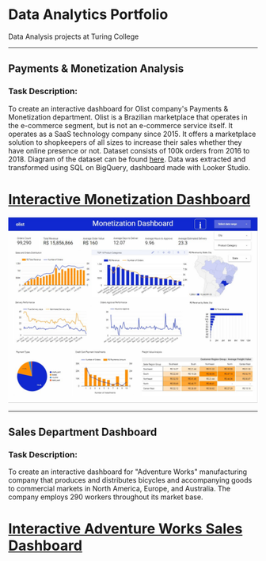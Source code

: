 # Data Analytics Portfolio
Data Analysis projects at Turing College

___________________________________________________________________________________

## Payments & Monetization Analysis

### Task Description:
To create an interactive dashboard for Olist company's Payments & Monetization department. Olist is a Brazilian marketplace that operates in the e-commerce segment, but is not an e-commerce service itself. It operates as a SaaS technology company since 2015. It offers a marketplace solution to shopkeepers of all sizes to increase their sales whether they have online presence or not. Dataset consists of 100k orders from 2016 to 2018. Diagram of the dataset can be found [here](https://github.com/AstaPrismontiene/Data_Analytics_Portfolio/blob/main/olist_diagram_of_dataset.png). 
Data was extracted and transformed using SQL on BigQuery, dashboard made with Looker Studio.

# [Interactive Monetization Dashboard](https://lookerstudio.google.com/reporting/9dc19e0d-139c-4bc2-972b-08b3a961c8f7/page/tEnnC/edit)

![](https://github.com/AstaPrismontiene/Data_Analytics_Portfolio/blob/main/monetization_dashboard.jpg)


___________________________________________________________________________________

## Sales Department Dashboard
### Task Description:
To create an interactive dashboard for "Adventure Works" manufacturing company that produces and distributes bicycles and accompanying goods to commercial markets in North America, Europe, and Australia. The company employs 290 workers throughout its market base. 

# [Interactive Adventure Works Sales Dashboard](https://lookerstudio.google.com/reporting/e123f61f-d41a-455e-aa56-885ac9014277/page/UiZID)
